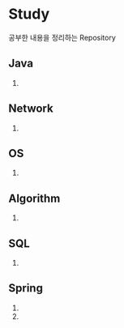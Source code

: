 # Study
공부한 내용을 정리하는 Repository



## Java

1. [JVM]: Java/JVM.md



## Network

1. 



## OS

1. 



## Algorithm

1. 



## SQL

1. 



## Spring

1. [JPA]: Spring/SpringBoot_프로젝트에_JPA_적용하기.md

2. [Lombok]: Spring/SpringBoot_프로젝트에_롬복(lombok)_적용하기.md




